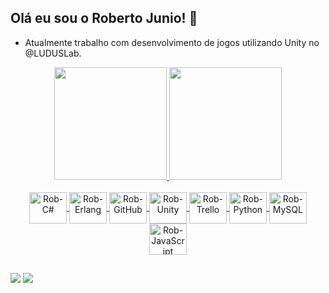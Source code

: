 ## Olá eu sou o Roberto Junio! 👋

- Atualmente trabalho com desenvolvimento de jogos utilizando Unity no @LUDUSLab.

<div align="center">
  <a href="https://github.com/Robjunio">
  <img height="180em" src="https://github-readme-stats.vercel.app/api?username=Robjunio&show_icons=true&theme=dark&include_all_commits=true&count_private=true"/>
  <img height="180em" src="https://github-readme-stats.vercel.app/api/top-langs/?username=Robjunio&layout=compact&langs_count=7&theme=dark"/>
</div>
<div align="center" style="display: inline_block"><br>
  <img align="center" alt="Rob-C#" height="50" width="60" src="https://cdn.jsdelivr.net/gh/devicons/devicon/icons/csharp/csharp-original.svg">
  <img align="center" alt="Rob-Erlang" height="50" width="60" src="https://cdn.jsdelivr.net/gh/devicons/devicon/icons/erlang/erlang-plain-wordmark.svg">
  <img align="center" alt="Rob-GitHub" height="50" width="60" src="https://cdn.jsdelivr.net/gh/devicons/devicon/icons/github/github-original-wordmark.svg">
  <img align="center" alt="Rob-Unity" height="50" width="60" src="https://cdn.jsdelivr.net/gh/devicons/devicon/icons/unity/unity-original.svg">
  <img align="center" alt="Rob-Trello" height="50" width="60" src="https://cdn.jsdelivr.net/gh/devicons/devicon/icons/trello/trello-plain.svg">
  <img align="center" alt="Rob-Python" height="50" width="60" src="https://cdn.jsdelivr.net/gh/devicons/devicon/icons/python/python-original.svg">
  <img align="center" alt="Rob-MySQL" height="50" width="60" src="https://cdn.jsdelivr.net/gh/devicons/devicon/icons/mysql/mysql-original.svg">
  <img align="center" alt="Rob-JavaScript" height="50" width="60" src="https://cdn.jsdelivr.net/gh/devicons/devicon/icons/javascript/javascript-original.svg"">
</div>
  
  ##
 
<div> 
  <a href = "mailto:robertojuniogms@gmail.com"><img src="https://img.shields.io/badge/-Gmail-%23333?style=for-the-badge&logo=gmail&logoColor=white" target="_blank"></a>
  <a href="https://www.linkedin.com/in/roberto-gomes-4388901b8/" target="_blank"><img src="https://img.shields.io/badge/-LinkedIn-%230077B5?style=for-the-badge&logo=linkedin&logoColor=white" target="_blank"></a> 
</div>
